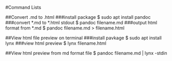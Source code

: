 #Command Lists


##Convert .md to .html
###install package
$ sudo apt install pandoc
###convert \*.md to \*.html stdout
$ pandoc filename.md 
###output html format from \*.md
$ pandoc filename.md > filename.html

##View html file preview on terminal
###install pavkage
$ sudo apt install lynx
###view html preview
$ lynx filename.html

##View html preview from md format file
$ pandoc filename.md | lynx -stdin
